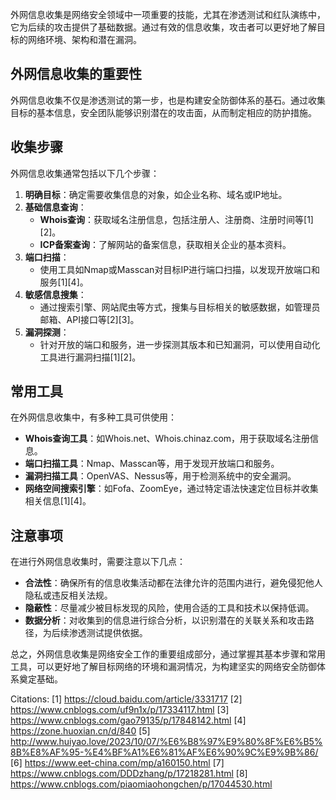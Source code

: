 外网信息收集是网络安全领域中一项重要的技能，尤其在渗透测试和红队演练中，它为后续的攻击提供了基础数据。通过有效的信息收集，攻击者可以更好地了解目标的网络环境、架构和潜在漏洞。

## 外网信息收集的重要性

外网信息收集不仅是渗透测试的第一步，也是构建安全防御体系的基石。通过收集目标的基本信息，安全团队能够识别潜在的攻击面，从而制定相应的防护措施。

## 收集步骤

外网信息收集通常包括以下几个步骤：

1. **明确目标**：确定需要收集信息的对象，如企业名称、域名或IP地址。
2. **基础信息查询**：
   - **Whois查询**：获取域名注册信息，包括注册人、注册商、注册时间等[1][2]。
   - **ICP备案查询**：了解网站的备案信息，获取相关企业的基本资料。
3. **端口扫描**：
   - 使用工具如Nmap或Masscan对目标IP进行端口扫描，以发现开放端口和服务[1][4]。
4. **敏感信息搜集**：
   - 通过搜索引擎、网站爬虫等方式，搜集与目标相关的敏感数据，如管理员邮箱、API接口等[2][3]。
5. **漏洞探测**：
   - 针对开放的端口和服务，进一步探测其版本和已知漏洞，可以使用自动化工具进行漏洞扫描[1][2]。

## 常用工具

在外网信息收集中，有多种工具可供使用：

- **Whois查询工具**：如Whois.net、Whois.chinaz.com，用于获取域名注册信息。
- **端口扫描工具**：Nmap、Masscan等，用于发现开放端口和服务。
- **漏洞扫描工具**：OpenVAS、Nessus等，用于检测系统中的安全漏洞。
- **网络空间搜索引擎**：如Fofa、ZoomEye，通过特定语法快速定位目标并收集相关信息[1][4]。

## 注意事项

在进行外网信息收集时，需要注意以下几点：

- **合法性**：确保所有的信息收集活动都在法律允许的范围内进行，避免侵犯他人隐私或违反相关法规。
- **隐蔽性**：尽量减少被目标发现的风险，使用合适的工具和技术以保持低调。
- **数据分析**：对收集到的信息进行综合分析，以识别潜在的关联关系和攻击路径，为后续渗透测试提供依据。

总之，外网信息收集是网络安全工作的重要组成部分，通过掌握其基本步骤和常用工具，可以更好地了解目标网络的环境和漏洞情况，为构建坚实的网络安全防御体系奠定基础。

Citations:
[1] https://cloud.baidu.com/article/3331717
[2] https://www.cnblogs.com/uf9n1x/p/17334117.html
[3] https://www.cnblogs.com/gao79135/p/17848142.html
[4] https://zone.huoxian.cn/d/840
[5] http://www.huiyao.love/2023/10/07/%E6%B8%97%E9%80%8F%E6%B5%8B%E8%AF%95-%E4%BF%A1%E6%81%AF%E6%90%9C%E9%9B%86/
[6] https://www.eet-china.com/mp/a160150.html
[7] https://www.cnblogs.com/DDDzhang/p/17218281.html
[8] https://www.cnblogs.com/piaomiaohongchen/p/17044530.html